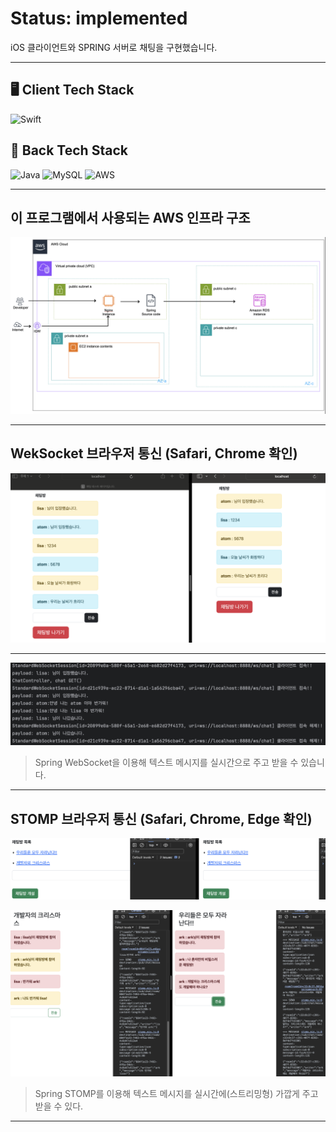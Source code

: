 # Status: implemented

iOS 클라이언트와 SPRING 서버로 채팅을 구현했습니다.

---

## 🖥️ Client Tech Stack

![Swift](https://img.shields.io/badge/swift-F54A2A?style=for-the-badge&logo=swift&logoColor=white)

## 📔 Back Tech Stack

![Java](https://img.shields.io/badge/java-FF7800?style=for-the-badge&logo=OpenJDK&logoColor=white)
![MySQL](https://img.shields.io/badge/mysql-4479A1?style=for-the-badge&logo=mysql&logoColor=white)
![AWS](https://img.shields.io/badge/aws-FF9900?style=for-the-badge&logo=amazonaws&logoColor=white)

---

## 이 프로그램에서 사용되는 AWS 인프라 구조

![feature](server/images/infra-aws-chat-app.png)

---

## WekSocket 브라우저 통신 (Safari, Chrome 확인)

![feature](server/images/communication-chat-room.png)

---

![feature](server/images/server-chat-log.png)


> Spring WebSocket을 이용해 텍스트 메시지를 실시간으로 주고 받을 수 있습니다.

---

## STOMP 브라우저 통신 (Safari, Chrome, Edge 확인)

![feature](server/images/create-chat-room.png)

![feature](server/images/another-chat-room-communication.png)

> Spring STOMP를 이용해 텍스트 메시지를 실시간에(스트리밍형) 가깝게 주고 받을 수 있다.

---